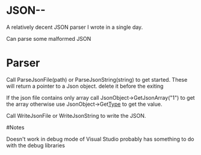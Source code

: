 # JSON--

A relatively decent JSON parser I wrote in a single day.

Can parse some malformed JSON

# Parser

Call ParseJsonFile(path) or ParseJsonString(string) to get started. These will return a pointer to a Json object. delete it before the exiting

If the json file contains only array call JsonObject->GetJsonArray("1") to get the array otherwise use JsonObject->Get[Type](name) to get the value.

Call WriteJsonFile or WriteJsonString to write the JSON.

#Notes

Doesn't work in debug mode of Visual Studio probably has something to do with the debug libraries
